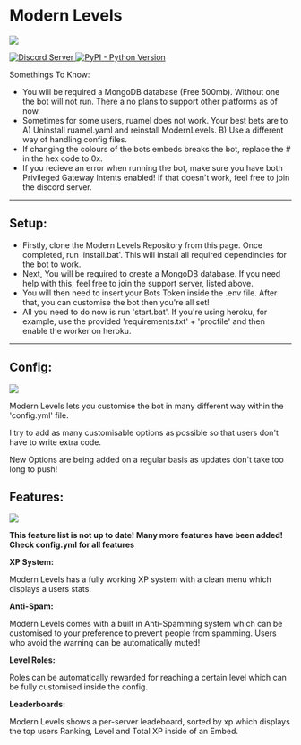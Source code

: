 # Modern Levels
![](https://cdn.discordapp.com/attachments/812895798496591882/825329818148274186/MODERN_LEVELS.png)
<p align="left">
  <a href="https://discord.gg/E56eZdNjK4">
    <img src="https://discordapp.com/api/guilds/809362745354354688/widget.png?style=shield" alt="Discord Server">
  <a href="https://www.python.org/downloads/">
    <img alt="PyPI - Python Version" src="https://img.shields.io/pypi/pyversions/Red-Discordbot">
  </a>
</p

## Somethings To Know:
- You will be required a MongoDB database (Free 500mb). Without one the bot will not run. There a no plans to support other platforms as of now.
- Sometimes for some users, ruamel does not work. Your best bets are to A) Uninstall ruamel.yaml and reinstall ModernLevels. B) Use a different way of handling config files.
- If changing the colours of the bots embeds breaks the bot, replace the # in the hex code to 0x.
- If you recieve an error when running the bot, make sure you have both Privileged Gateway Intents enabled! If that doesn't work, feel free to join the discord server.

---------------
## Setup:

- Firstly, clone the Modern Levels Repository from this page. Once completed, run 'install.bat'. This will install all required dependincies for the bot to work.
- Next, You will be required to create a MongoDB database. If you need help with this, feel free to join the support server, listed above.
- You will then need to insert your Bots Token inside the .env file. After that, you can customise the bot then you're all set!
- All you need to do now is run 'start.bat'. If you're using heroku, for example, use the provided 'requirements.txt' + 'procfile' and then enable the worker on heroku.
- ---------------


## Config:
![](https://cdn.discordapp.com/attachments/812895798496591882/825330391358767144/MODERN_LEVELS_1.png)
<p> Modern Levels lets you customise the bot in many different way within the 'config.yml' file. </p
<p> I try to add as many customisable options as possible so that users don't have to write extra code. </p>
<p> New Options are being added on a regular basis as updates don't take too long to push! </p>

## Features:
![](https://cdn.discordapp.com/attachments/812895798496591882/825330772830846976/MODERN_LEVELS_2.png)
<p><b> This feature list is not up to date! Many more features have been added! Check config.yml for all features </b></p>

<b> XP System: </b>
	 <p>  Modern Levels has a fully working XP system with a clean menu which displays a users stats.</p>
<b> Anti-Spam: </b> 
	 <p>  Modern Levels comes with a built in Anti-Spamming system which can be customised to your preference to prevent people from spamming. Users who avoid the warning can be automatically muted!</p>
<b> Level Roles: </b> 
	 <p>  Roles can be automatically rewarded for reaching a certain level which can be fully customised inside the config.</p>
<b> Leaderboards: </b> 
	 <p>  Modern Levels shows a per-server leadeboard, sorted by xp which displays the top users Ranking, Level and Total XP inside of an Embed.</p>
	 
